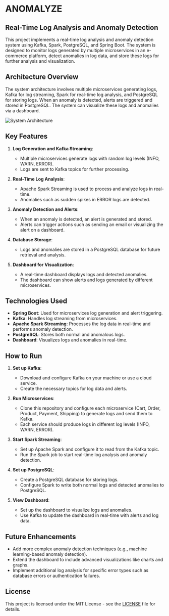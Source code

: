 # ANOMALYZE
## Real-Time Log Analysis and Anomaly Detection

This project implements a real-time log analysis and anomaly detection system using Kafka, Spark, PostgreSQL, and Spring Boot. The system is designed to monitor logs generated by multiple microservices in an e-commerce platform, detect anomalies in log data, and store these logs for further analysis and visualization.

## Architecture Overview

The system architecture involves multiple microservices generating logs, Kafka for log streaming, Spark for real-time log analysis, and PostgreSQL for storing logs. When an anomaly is detected, alerts are triggered and stored in PostgreSQL. The system can visualize these logs and anomalies via a dashboard.

![System Architecture](https://www.mermaidchart.com/raw/7f179865-e1d4-47fb-84ac-3048e789d467?theme=light&version=v0.1&format=svg)

## Key Features

1. **Log Generation and Kafka Streaming**:
    - Multiple microservices generate logs with random log levels (INFO, WARN, ERROR).
    - Logs are sent to Kafka topics for further processing.

2. **Real-Time Log Analysis**:
    - Apache Spark Streaming is used to process and analyze logs in real-time.
    - Anomalies such as sudden spikes in ERROR logs are detected.

3. **Anomaly Detection and Alerts**:
    - When an anomaly is detected, an alert is generated and stored.
    - Alerts can trigger actions such as sending an email or visualizing the alert on a dashboard.

4. **Database Storage**:
    - Logs and anomalies are stored in a PostgreSQL database for future retrieval and analysis.

5. **Dashboard for Visualization**:
    - A real-time dashboard displays logs and detected anomalies.
    - The dashboard can show alerts and logs generated by different microservices.

## Technologies Used

- **Spring Boot**: Used for microservices log generation and alert triggering.
- **Kafka**: Handles log streaming from microservices.
- **Apache Spark Streaming**: Processes the log data in real-time and performs anomaly detection.
- **PostgreSQL**: Stores both normal and anomalous logs.
- **Dashboard**: Visualizes logs and anomalies in real-time.

## How to Run

1. **Set up Kafka**:
    - Download and configure Kafka on your machine or use a cloud service.
    - Create the necessary topics for log data and alerts.

2. **Run Microservices**:
    - Clone this repository and configure each microservice (Cart, Order, Product, Payment, Shipping) to generate logs and send them to Kafka.
    - Each service should produce logs in different log levels (INFO, WARN, ERROR).

3. **Start Spark Streaming**:
    - Set up Apache Spark and configure it to read from the Kafka topic.
    - Run the Spark job to start real-time log analysis and anomaly detection.

4. **Set up PostgreSQL**:
    - Create a PostgreSQL database for storing logs.
    - Configure Spark to write both normal logs and detected anomalies to PostgreSQL.

5. **View Dashboard**:
    - Set up the dashboard to visualize logs and anomalies.
    - Use Kafka to update the dashboard in real-time with alerts and log data.

## Future Enhancements

- Add more complex anomaly detection techniques (e.g., machine learning-based anomaly detection).
- Extend the dashboard to include advanced visualizations like charts and graphs.
- Implement additional log analysis for specific error types such as database errors or authentication failures.

## License

This project is licensed under the MIT License - see the [LICENSE](LICENSE) file for details.
